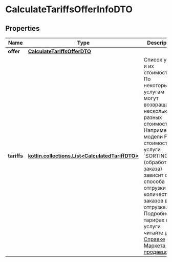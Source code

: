 
# CalculateTariffsOfferInfoDTO

## Properties
| Name | Type | Description | Notes |
| ------------ | ------------- | ------------- | ------------- |
| **offer** | [**CalculateTariffsOfferDTO**](CalculateTariffsOfferDTO.md) |  |  |
| **tariffs** | [**kotlin.collections.List&lt;CalculatedTariffDTO&gt;**](CalculatedTariffDTO.md) | Список услуг и их стоимость.  По некоторым услугам могут возвращаться несколько разных стоимостей. Например, в модели FBS стоимость услуги &#x60;SORTING&#x60; (обработка заказа) зависит от способа отгрузки и количества заказов в отгрузке. Подробнее о тарифах на услуги читайте [в Справке Маркета для продавцов](https://yandex.ru/support2/marketplace/ru/introduction/rates/models/).  |  |



